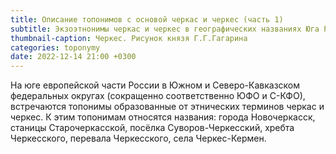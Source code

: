```yaml
---
title: Описание топонимов с основой черкас и черкес (часть 1)
subtitle: Экзоэтнонимы черкас и черкес в географических названиях Юга России © В.Н. Ковешников
thumbnail-caption: Черкес. Рисунок князя Г.Г.Гагарина
categories: toponymy
date: 2022-12-14 21:00 +0300
---
```

На юге европейской части России в Южном и Северо-Кавказском федеральных округах (сокращенно соответственно ЮФО и С-КФО), встречаются топонимы образованные от этнических терминов черкас и черкес. К этим топонимам относятся названия: города Новочеркасск, станицы Старочеркасской, посёлка Суворов-Черкесский, хребта Черкесского, перевала Черкесского, села Черкес-Кермен.